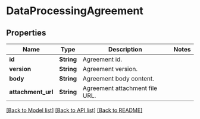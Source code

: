 # DataProcessingAgreement

## Properties

Name | Type | Description | Notes
------------ | ------------- | ------------- | -------------
**id** | **String** | Agreement id. | 
**version** | **String** | Agreement version. | 
**body** | **String** | Agreement body content. | 
**attachment_url** | **String** | Agreement attachment file URL. | 

[[Back to Model list]](../README.md#documentation-for-models) [[Back to API list]](../README.md#documentation-for-api-endpoints) [[Back to README]](../README.md)


